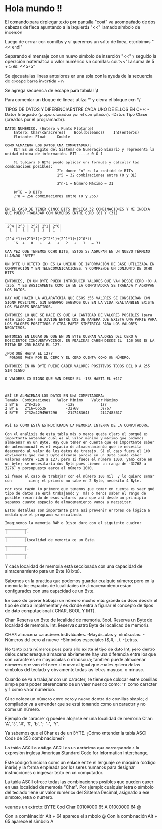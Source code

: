 # Hola mundo !!

El comando para deplegar texto por pantalla "cout" va acompañado  de dos cabezas de fleca apuntando a la izquierda "<<" llamado símbolo de incersón

Luego de cerrar con comillas y sí queremos un salto de línea, escribimos "<< endl"

Separando el mensaje con un nuevo símbolo de inserción "<<" y seguido la operación matemática o valor numérico sin comillas:
cout<<"La suma de 5 + 5 es: <<5+5"

Se ejecuata las lineas anteriores en una sola con la ayuda de la secuencia de escape barra invertida + n

Se agrega secuencia de escape para tabular \t

Para comentar un bloque de líneas utilza /* y cierra el bloque con */


TIPOS DE DATOS Y DIFERENCIAENTRE CADA UNO DE ELLOS EN C++:
    -Datos Integrado (proporcionados por el compilador).
    -Datos Tipo Clase (creados por el programador).

    DATOS NUMÉRICO. (Entero y Punto Flotante)
        Entero: Char(caracreres)    Bool(boleanos)    Int(enteros)
        Flotante: Float     Double

    COMO ALMACENA LOS DATOS UNA COMPUTADURA:
        BIT Es un dígito del Sistema de Numeració Binario y representa la unidad mínima de información. BIT ----> 0 Ó 1

        Sí tubiera 5 BITs puedo aplicar una formula y calcular las combinacioes posibles:
                            2^n donde "n" es la cantidd de BITs
                            2^5 = 32 combinaciones entre (0 y 31)

                            2^n-1 = Número Máximo = 31

        BYTE = 8 BITs
        2^8 = 256 combinaciones entre (0 y 255)


    EN EL CASO DE TENER CINCO BITS IMPLICA 32 COMBINACIONES Y ME INDICA QUE PUEDO TRABAJAR CON NÚMEROS ENTRE CERO (0) Y (31)

    _________________________
     2^4 |2^3 | 2^2| 2^1| 2^0|
      1  |  1 |  1 | 1  | 1  |

    (2^4 *1)+(2^3*1)+(2^2*1)+(2^1*1)+(2^0*1)
        16  +   8   +   4   +   2   +   1   = 31

    CAA VEZ QUE TENEMOS OCHO BITS, ESTOS SE AGRUPAN EN UN NUEVO TÉRMINO LLAMADO "BYTE"

    UN BYTE U OCTETO (B) ES LA UNIDAD DE INFORMACIÓN DE BASE UTILIZADA EN COMPUTACIÓN Y EN TELECOMUNICACIONES. Y COMPRENDE UN CONJUNTO DE OCHO BITS

    ENTONCES, EN UN BYTE PUEDO INTRODUCIR VALORES QUE VAN DESDE CERO (0) A (255) Y ES BÁSICAMENTE COMO LA EN LA COMPUTADORA SE TRABAJA Y AGRUPAN LOS DATOS.

    HAY QUE HACER LA ACLARATORIA QUE ESOS 255 VALORES SE CONSIDERAN CON SIGNO POSITIVO. SIN EMBARGO SABEMOS QUE EN LA VIDA REALTANBIEN EXISTE LOS VALORES NEGATIVOS.

    ENTONCES LO QUE SE HACE ES QUE LA CANTIDAD DE VALORES POSIBLES (para este caso 256) SE DIVIDE ENTRE DOS DE MANERA QUE EXISTA UNA PARTE PARA LOS VALORES POSITIVOS Y OTRA PARTE SIMÉTRICA PARA LOS VALORES NEGATIVOS.

    ENTONCES EN LUGAR DE QUE EN UN BYTE QUEPAN VALORES DEL CERO A DOSCIENTOS CINCUENTAYCINCO, EN REALIDAD CABEN DESDE EL -128 QUE ES LA MITAD DE 256 HASTA EL 127.

    ¿POR QUÉ HASTA EL 127?
    - PORQUE PASA POR EL CERO Y EL CERO CUENTA COMO UN NÚMERO.

    ENTONCES EN UN BYTE PUEDE CABER VALORES POSITIVOS TODOS DEL 0 A 255 SIN SIGNO 

    O VALORES CO SIGNO QUE VAN DESDE EL -128 HASTA EL +127



    ASÍ SE ALMACENAN LOS DATOS EN UNA COMPUTADORA:
    Tamaño  Combinaciones   Valor Mínimo    Valor Máximo
    1 BYTE   2^8=256            -128            127
    2 BYTE   2^16=65536         -32768          32767
    4 BYTE   2^32=4294967296    -2147483648     2147483647     


    ASÍ ES COMO ESTÁ ESTRUCTURADA LA MEMORIA INTERNA DE LA COMPUTADORA.

    Con el análisis de esta tabla más o menos queda claro el porqué es importante entender cuál es el valor mínimo y máximo que podemos almacenar en un Byte. Hay que tener en cuenta que es importante saber de antemanocuál es el espacio de almacenamiento que se necesita deacuerdo al valor de los datos de trabajo. Sí el caso fuera el 100 obviamente que con 1 Byte alcanza porque en un Byte puede caber valores entre -128 a 127; pero si fuece el número 1000, yano cabe en un byte; se necesitaría dos Byte pués tienen un rango de -32768 a 32767 y porsupuesto aarca al número 1000.

    Si fuese el caso de trabajar con el número 100 mil  y lo quiero sumar con        cien; el primero no cabe en 2 Byte, necesito 4 Byte.

    Por esta razón lo primero que tenemos que tomar en cuenta es saer qué tipo de datos se está trabajando y  más o menos saber el rango de posible recorrido de esos valores para que así desde un principio sepamos cuanto espacio de almacenamiento vamos a necesitar.

    Estos detalles son importante para así prevenir errores de lógica a medida que el programa va escalando.

    Imaginemos la memoria RAM o Disco duro con el siguiente cuadro:
    __________.
    │        │.
    __________
    │        │Localidad de memoria de un Byte.
    __________
    │        │.
    __________
    │        │.

Y cada localidad de memoria está seccionada con una capacidad de almacenamiento para un Byte (8 bits).

Sabemos en la practica que podemos guardar cualquie número; pero en la memoria los espacios de localidades de almacenamiento estan configurados con una capacidad de un Byte.

En caso de querer trabajar un número mucho más grande se debe decidir el tipo de dato a implementar y es donde entra a figurar el concepto de tipos de dato computacional ( CHAR, BOOL Y INT).

Char. Reserva un Byte de localidad de memoria.
Bool. Reserva un Byte de localidad de memoria.
Int. Reserva cuatro Byte  de localidad de memoria.

CHAR almacena caracteres individuales.
    -Mayúsculas y minúsculas.
    -Números del cero al nueve.
    -Símbolos especiales ($,#,-,!).
    -Letras.

No tanto para números pués para ello existe el tipo de dato Int, pero dentro delos caracteresque almacena abviamente hay una diferencia entre los que son caracteres en mayúsculas o minúscula; también puede almacenar números que van del cero al nueve al igual que cuales quiera de los simbolos del teclado y obviamente todas las letras mayusc. o minusc.

Cuando se va a trabajar con un caracter, se 
tiene que colocar entre comillas simple para poder diferenciarlo de un valor nuérico como: '1' como caracter y 1 como valor numérico.

Sí se coloca un número entre cero y nueve dentro de comillas simple; el compilador va a entender que se está tomando como un caracter y no como un número.

Ejemplo de caracrer q pueden alojarse en una localidad de memoria Char:
'A', '3', '#', '$', 'b', ';' '-', 'Y'.

Ya sabemos que el Char es de un BYTE.
¿Cómo entender la tabla ASCII Code de 256 combinaciones?

La tabla ASCII o código ASCII es un acrónimo que corresponde a la expresión inglesa American Standard Code for Information Interchange.

Este código funciona como un enlace entre el lenguaje de máquina (código inario) y la forma empleada por los seres humanos para designar instrucciones o ingresar texto en un computador.

La tabla ASCII ofrece todas las combinaciones posibles que pueden caber en una localidad de memoria "Char". Por ejemplo cualquier letra o símbolo del teclado tiene un valor numérico del Sistema Decimal, asignado a ese símbolo, letra o número.

veamos un extrcto:
        BYTE        Cod     Char
        00100000    65      A
        01000000    64      @

Con la combinación Alt + 64 aparece el símbolo @
Con la combinación Alt + 65 aparece el símbolo A
